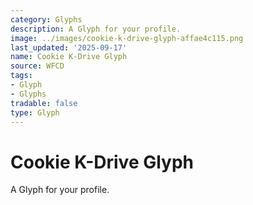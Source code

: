 ```yaml
---
category: Glyphs
description: A Glyph for your profile.
image: ../images/cookie-k-drive-glyph-affae4c115.png
last_updated: '2025-09-17'
name: Cookie K-Drive Glyph
source: WFCD
tags:
- Glyph
- Glyphs
tradable: false
type: Glyph
---
```


# Cookie K-Drive Glyph

A Glyph for your profile.

